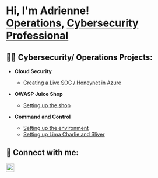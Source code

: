 <h1>Hi, I'm Adrienne! <br/><a href="https://github.com/rayadrienne">Operations</a>, <a href="https://www.linkedin.com/in/adrienne-ray/">Cybersecurity Professional</a>

<h2>👨‍💻 Cybersecurity/ Operations Projects:</h2>

- <b>Cloud Security</b>
  - [Creating a Live SOC / Honeynet in Azure](https://github.com/rayadrienne/Cloud-SOC)
    
- <b>OWASP Juice Shop</b>
  - [Setting up the shop]()
    
- <b>Command and Control</b>
  - [Setting up the environment](https://github.com/rayadrienne/CommandandControl)
  - [Setting up Lima Charlie and Sliver]()


<h2> 🤳 Connect with me:</h2>

[<img align="left" alt="adrienne-ray | LinkedIn" width="22px" src="https://cdn.jsdelivr.net/npm/simple-icons@v3/icons/linkedin.svg" />][linkedin]


[linkedin]: https://linkedin.com/in/adrienne-ray



